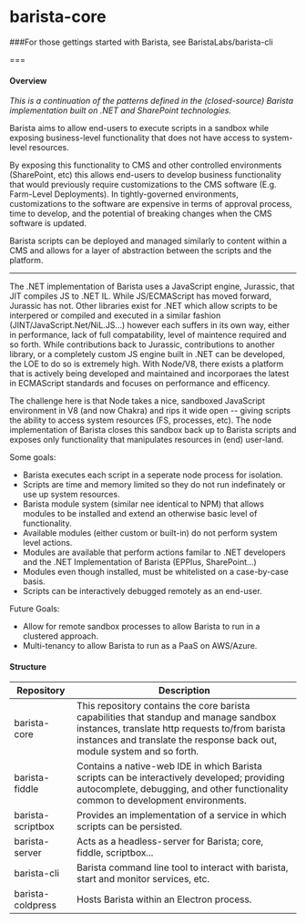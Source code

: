 ﻿# barista-core

###For those gettings started with Barista, see BaristaLabs/barista-cli

===

#### Overview

*This is a continuation of the patterns defined in the (closed-source) Barista implementation built on .NET and SharePoint technologies.*

Barista aims to allow end-users to execute scripts in a sandbox while exposing business-level functionality that does not have access to system-level resources.

By exposing this functionality to CMS and other controlled environments (SharePoint, etc) this allows end-users to develop business functionality that would previously require customizations to the CMS software (E.g. Farm-Level Deployments). In tightly-governed environments, customizations to the software are expensive in terms of approval process, time to develop, and the potential of breaking changes when the CMS software is updated.

Barista scripts can be deployed and managed similarly to content within a CMS and allows for a layer of abstraction between the scripts and the platform.

---

The .NET implementation of Barista uses a JavaScript engine, Jurassic, that JIT compiles JS to .NET IL. While JS/ECMAScript has moved forward, Jurassic has not. Other libraries exist for .NET which allow scripts to be interpered or compiled and executed in a similar fashion (JINT/JavaScript.Net/NiL.JS...) however each suffers in its own way, either in performance, lack of full compatability, level of maintence required and so forth. While contributions back to Jurassic, contributions to another library, or a completely custom JS engine built in .NET can be developed, the LOE to do so is extremely high. With Node/V8, there exists a platform that is actively being developed and maintained and incorporaes the latest in ECMAScript standards and focuses on performance and efficency.

The challenge here is that Node takes a nice, sandboxed JavaScript environment in V8 (and now Chakra) and rips it wide open -- giving scripts the ability to access system resources (FS, processes, etc). The node implementation of Barista closes this sandbox back up to Barista scripts and exposes only functionality that manipulates resources in (end) user-land.

Some goals:
* Barista executes each script in a seperate node process for isolation.
* Scripts are time and memory limited so they do not run indefinately or use up system resources.
* Barista module system (similar nee identical to NPM) that allows modules to be installed and extend an otherwise basic level of functionality.
* Available modules (either custom or built-in) do not perform system level actions.
* Modules are available that perform actions familar to .NET developers and the .NET Implementation of Barista (EPPlus, SharePoint...)
* Modules even though installed, must be whitelisted on a case-by-case basis.
* Scripts can be interactively debugged remotely as an end-user.

Future Goals:
* Allow for remote sandbox processes to allow Barista to run in a clustered approach.
* Multi-tenancy to allow Barista to run as a PaaS on AWS/Azure. 

#### Structure

Repository | Description
---------- | -----------
barista-core | This repository contains the core barista capabilities that standup and manage sandbox instances, translate http requests to/from barista instances and translate the response back out, module system and so forth.
barista-fiddle |  Contains a native-web IDE in which Barista scripts can be interactively developed; providing autocomplete, debugging, and other functionality common to development environments.
barista-scriptbox |  Provides an implementation of a service in which scripts can be persisted.
barista-server | Acts as a headless-server for Barista; core, fiddle, scriptbox...
barista-cli | Barista command line tool to interact with barista, start and monitor services, etc.
barista-coldpress | Hosts Barista within an Electron process.
